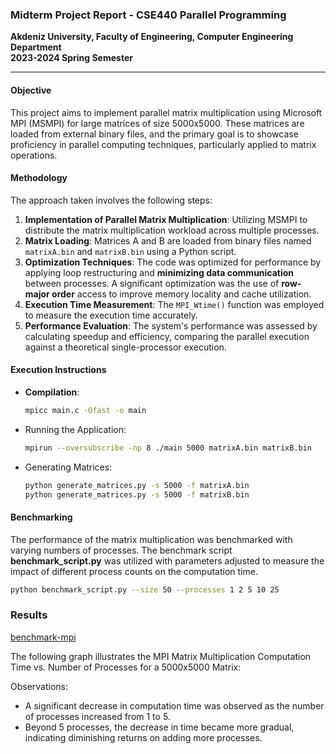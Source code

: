 ### Midterm Project Report - CSE440 Parallel Programming

**Akdeniz University, Faculty of Engineering, Computer Engineering Department**  
**2023-2024 Spring Semester**

---

#### **Objective**

This project aims to implement parallel matrix multiplication using Microsoft MPI (MSMPI) for large matrices of size 5000x5000. These matrices are loaded from external binary files, and the primary goal is to showcase proficiency in parallel computing techniques, particularly applied to matrix operations.

#### **Methodology**

The approach taken involves the following steps:

1. **Implementation of Parallel Matrix Multiplication**: Utilizing MSMPI to distribute the matrix multiplication workload across multiple processes.
2. **Matrix Loading**: Matrices A and B are loaded from binary files named `matrixA.bin` and `matrixB.bin` using a Python script.
3. **Optimization Techniques**: The code was optimized for performance by applying loop restructuring and **minimizing data communication** between processes. A significant optimization was the use of **row-major order** access to improve memory locality and cache utilization.
4. **Execution Time Measurement**: The `MPI_Wtime()` function was employed to measure the execution time accurately.
5. **Performance Evaluation**: The system's performance was assessed by calculating speedup and efficiency, comparing the parallel execution against a theoretical single-processor execution.

#### **Execution Instructions**

- **Compilation**:
  ```bash
  mpicc main.c -Ofast -o main
  ```
- Running the Application:

  ```bash
  mpirun --oversubscribe -np 8 ./main 5000 matrixA.bin matrixB.bin
  ```

- Generating Matrices:
  ```bash
  python generate_matrices.py -s 5000 -f matrixA.bin
  python generate_matrices.py -s 5000 -f matrixB.bin
  ```

#### **Benchmarking**

The performance of the matrix multiplication was benchmarked with varying numbers of processes. The benchmark script **benchmark_script.py** was utilized with parameters adjusted to measure the impact of different process counts on the computation time.

```bash
python benchmark_script.py --size 50 --processes 1 2 5 10 25
```

### **Results**

[benchmark-mpi](https://github.com/arinmis/cse-akdeniz/assets/56651041/09c8a38c-b397-4fef-9f66-59e87370b2c3)

The following graph illustrates the MPI Matrix Multiplication Computation Time vs. Number of Processes for a 5000x5000 Matrix:

Observations:

- A significant decrease in computation time was observed as the number of processes increased from 1 to 5.
- Beyond 5 processes, the decrease in time became more gradual, indicating diminishing returns on adding more processes.
